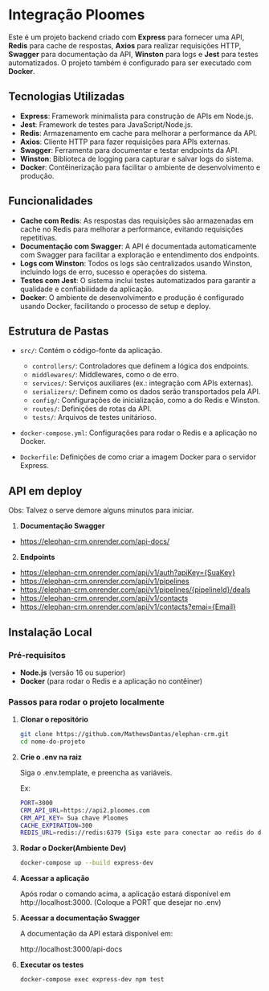 # Integração Ploomes

Este é um projeto backend criado com **Express** para fornecer uma API, **Redis** para cache de respostas, **Axios** para realizar requisições HTTP, **Swagger** para documentação da API, **Winston** para logs e **Jest** para testes automatizados. O projeto também é configurado para ser executado com **Docker**.

## Tecnologias Utilizadas

- **Express**: Framework minimalista para construção de APIs em Node.js.
- **Jest**: Framework de testes para JavaScript/Node.js.
- **Redis**: Armazenamento em cache para melhorar a performance da API.
- **Axios**: Cliente HTTP para fazer requisições para APIs externas.
- **Swagger**: Ferramenta para documentar e testar endpoints da API.
- **Winston**: Biblioteca de logging para capturar e salvar logs do sistema.
- **Docker**: Contêinerização para facilitar o ambiente de desenvolvimento e produção.

## Funcionalidades

- **Cache com Redis**: As respostas das requisições são armazenadas em cache no Redis para melhorar a performance, evitando requisições repetitivas.
- **Documentação com Swagger**: A API é documentada automaticamente com Swagger para facilitar a exploração e entendimento dos endpoints.
- **Logs com Winston**: Todos os logs são centralizados usando Winston, incluindo logs de erro, sucesso e operações do sistema.
- **Testes com Jest**: O sistema inclui testes automatizados para garantir a qualidade e confiabilidade da aplicação.
- **Docker**: O ambiente de desenvolvimento e produção é configurado usando Docker, facilitando o processo de setup e deploy.

## Estrutura de Pastas

- `src/`: Contém o código-fonte da aplicação.
  - `controllers/`: Controladores que definem a lógica dos endpoints.
  - `middlewares/`: Middlewares, como o de erro.
  - `services/`: Serviços auxiliares (ex.: integração com APIs externas).
  - `serializers/`: Definem como os dados serão transportados pela API.
  - `config/`: Configurações de inicialização, como a do Redis e Winston.
  - `routes/`: Definições de rotas da API.
  - `tests/`: Arquivos de testes unitárioso.

- `docker-compose.yml`: Configurações para rodar o Redis e a aplicação no Docker.

- `Dockerfile`: Definições de como criar a imagem Docker para o servidor Express.

## API em deploy
Obs: Talvez o serve demore alguns minutos para iniciar.

1. **Documentação Swagger**

  - https://elephan-crm.onrender.com/api-docs/


2. **Endpoints**

  - https://elephan-crm.onrender.com/api/v1/auth?apiKey={SuaKey}
  - https://elephan-crm.onrender.com/api/v1/pipelines
  - https://elephan-crm.onrender.com/api/v1/pipelines/{pipelineId}/deals
  - https://elephan-crm.onrender.com/api/v1/contacts
  - https://elephan-crm.onrender.com/api/v1/contacts?emai={Email}

## Instalação Local

### Pré-requisitos

- **Node.js** (versão 16 ou superior)
- **Docker** (para rodar o Redis e a aplicação no contêiner)

### Passos para rodar o projeto localmente

1. **Clonar o repositório**

   ```bash
   git clone https://github.com/MathewsDantas/elephan-crm.git
   cd nome-do-projeto


2. **Crie o .env na raiz**

   Siga o .env.template, e preencha as variáveis.

   Ex:
   ```bash
   PORT=3000
   CRM_API_URL=https://api2.ploomes.com
   CRM_API_KEY= Sua chave Ploomes
   CACHE_EXPIRATION=300
   REDIS_URL=redis://redis:6379 (Siga este para conectar ao redis do docker)


4. **Rodar o Docker(Ambiente Dev)**

   ```bash
   docker-compose up --build express-dev


5. **Acessar a aplicação**
   
   Após rodar o comando acima, a aplicação estará disponível em http://localhost:3000.  (Coloque a PORT que desejar no .env)


6. **Acessar a documentação Swagger**

   A documentação da API estará disponível em:
    
   http://localhost:3000/api-docs


7. **Executar os testes**

   ```bash
   docker-compose exec express-dev npm test
